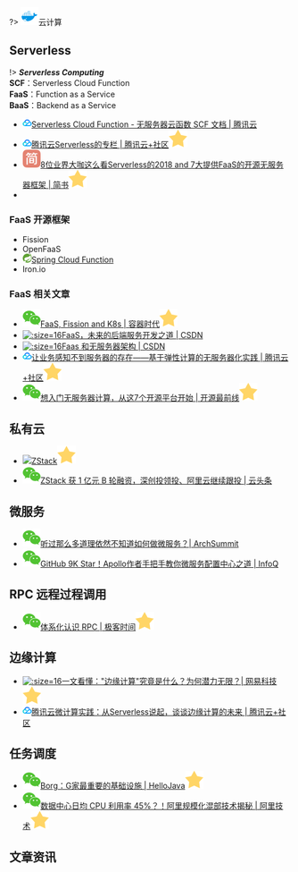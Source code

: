 ?> ![](logo/docker.svg ':no-zoom')云计算

## Serverless

!> ***Serverless Computing***<br>**SCF**：Serverless Cloud Function<br>**FaaS**：Function as a Service<br>**BaaS**：Backend as a Service

* [![](logo/qcloud.png ':size=16')Serverless Cloud Function - 无服务器云函数 SCF 文档 | 腾讯云](https://cloud.tencent.com/document/product/583)
* [![](logo/qcloud.png ':size=16')腾讯云Serverless的专栏 | 腾讯云+社区![](logo/star.svg)](https://cloud.tencent.com/developer/column/1196)
* [![](logo/jianshu.svg)8位业界大咖这么看Serverless的2018 and 7大提供FaaS的开源无服务器框架 | 简书![](logo/star.svg)](https://www.jianshu.com/p/d4e040fefdec)
* 

### FaaS 开源框架

* Fission
* OpenFaaS
* [![](logo/spring.png ':size=16')Spring Cloud Function](https://cloud.spring.io/spring-cloud-function/)
* Iron.io

### FaaS 相关文章

* [![](logo/wechat.svg)FaaS, Fission and K8s | 容器时代![](logo/star.svg)](https://mp.weixin.qq.com/s/3DoOjYlvnS-w5O0OpZ9yxA)
* [![](logo/csdn.ico ':size=16')FaaS，未来的后端服务开发之道 | CSDN](https://blog.csdn.net/linlzk/article/details/79650203)
* [![](logo/csdn.ico ':size=16')Faas 和无服务器架构 | CSDN](https://blog.csdn.net/xialingming/article/details/81291620)
* [![](logo/qcloud.png ':size=16')让业务感知不到服务器的存在——基于弹性计算的无服务器化实践 | 腾讯云+社区![](logo/star.svg)](https://cloud.tencent.com/developer/article/1160253)
* [![](logo/wechat.svg)想入门无服务器计算，从这7个开源平台开始 | 开源最前线![](logo/star.svg)](https://mp.weixin.qq.com/s/59WbxC8_-0rxSRgEuhoK2w)

## 私有云

* [![](logo/zstack.ico)ZStack![](logo/star.svg)](https://www.zstack.io)
* [![](logo/wechat.svg)ZStack 获 1 亿元 B 轮融资，深创投领投、阿里云继续跟投 | 云头条](https://mp.weixin.qq.com/s/WMHruUNnplvcKDY6eQNX7A)

## 微服务

* [![](logo/wechat.svg)听过那么多道理依然不知道如何做微服务？| ArchSummit](https://mp.weixin.qq.com/s/5lr9gMZ2Kab4ZN8Y-6lmFQ)
* [![](logo/wechat.svg)GitHub 9K Star！Apollo作者手把手教你微服务配置中心之道 | InfoQ](https://mp.weixin.qq.com/s/iDmYJre_ULEIxuliu1EbIQ)

## RPC 远程过程调用

* [![](logo/wechat.svg)体系化认识 RPC | 极客时间![](logo/star.svg)](https://mp.weixin.qq.com/s/Hoq8T3Ver62wz6dkK1D-zw)

## 边缘计算

* [![](logo/netease.ico ':size=16')一文看懂："边缘计算"究竟是什么？为何潜力无限？| 网易科技![](logo/star.svg)](http://tech.163.com/18/0815/01/DP7AJGR500097U7T.html)
* [![](logo/qcloud.png ':size=16')腾讯云微计算实践：从Serverless说起，谈谈边缘计算的未来 | 腾讯云+社区](https://cloud.tencent.com/developer/article/1044457)

## 任务调度

* [![](logo/wechat.svg)Borg：G家最重要的基础设施 | HelloJava![](logo/star.svg)](https://mp.weixin.qq.com/s/8wbBAQR4fIsg6YfZlMIWRA)
* [![](logo/wechat.svg)数据中心日均 CPU 利用率 45%？！阿里规模化混部技术揭秘 | 阿里技术![](logo/star.svg)](https://mp.weixin.qq.com/s/sUWy60vL-pEt5fE5PGGrww)

## 文章资讯
